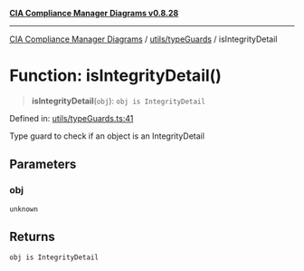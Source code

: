 [**CIA Compliance Manager Diagrams v0.8.28**](../../../README.md)

***

[CIA Compliance Manager Diagrams](../../../modules.md) / [utils/typeGuards](../README.md) / isIntegrityDetail

# Function: isIntegrityDetail()

> **isIntegrityDetail**(`obj`): `obj is IntegrityDetail`

Defined in: [utils/typeGuards.ts:41](https://github.com/Hack23/cia-compliance-manager/blob/7619f76b35999bc4eb3f6ff6c1e77c13be78f250/src/utils/typeGuards.ts#L41)

Type guard to check if an object is an IntegrityDetail

## Parameters

### obj

`unknown`

## Returns

`obj is IntegrityDetail`
